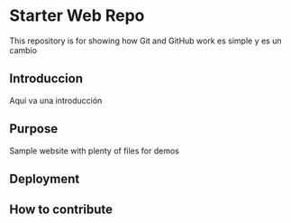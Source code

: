# Starter Web Repo

This repository is for showing how Git and GitHub work
es simple y es un cambio

## Introduccion
Aqui va una introducción

## Purpose

Sample website with plenty of files for demos

## Deployment

## How to contribute